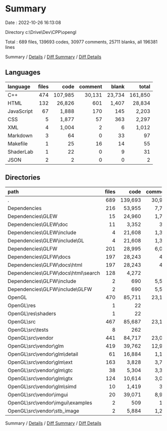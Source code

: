 # Summary

Date : 2022-10-26 16:13:08

Directory c:\\Drive\\Dev\\CPP\\opengl

Total : 689 files,  139693 codes, 30977 comments, 25711 blanks, all 196381 lines

Summary / [Details](details.md) / [Diff Summary](diff.md) / [Diff Details](diff-details.md)

## Languages
| language | files | code | comment | blank | total |
| :--- | ---: | ---: | ---: | ---: | ---: |
| C++ | 474 | 107,985 | 30,131 | 23,734 | 161,850 |
| HTML | 132 | 26,826 | 601 | 1,407 | 28,834 |
| JavaScript | 67 | 1,888 | 170 | 145 | 2,203 |
| CSS | 5 | 1,877 | 57 | 363 | 2,297 |
| XML | 4 | 1,004 | 2 | 6 | 1,012 |
| Markdown | 3 | 64 | 0 | 33 | 97 |
| Makefile | 1 | 25 | 16 | 14 | 55 |
| ShaderLab | 1 | 22 | 0 | 9 | 31 |
| JSON | 2 | 2 | 0 | 0 | 2 |

## Directories
| path | files | code | comment | blank | total |
| :--- | ---: | ---: | ---: | ---: | ---: |
| . | 689 | 139,693 | 30,977 | 25,711 | 196,381 |
| Dependencies | 216 | 53,955 | 7,790 | 8,767 | 70,512 |
| Dependencies\\GLEW | 15 | 24,960 | 1,759 | 6,738 | 33,457 |
| Dependencies\\GLEW\\doc | 11 | 3,352 | 362 | 213 | 3,927 |
| Dependencies\\GLEW\\include | 4 | 21,608 | 1,397 | 6,525 | 29,530 |
| Dependencies\\GLEW\\include\\GL | 4 | 21,608 | 1,397 | 6,525 | 29,530 |
| Dependencies\\GLFW | 201 | 28,995 | 6,031 | 2,029 | 37,055 |
| Dependencies\\GLFW\\docs | 197 | 28,243 | 468 | 1,708 | 30,419 |
| Dependencies\\GLFW\\docs\\html | 197 | 28,243 | 468 | 1,708 | 30,419 |
| Dependencies\\GLFW\\docs\\html\\search | 128 | 4,272 | 69 | 241 | 4,582 |
| Dependencies\\GLFW\\include | 2 | 690 | 5,563 | 289 | 6,542 |
| Dependencies\\GLFW\\include\\GLFW | 2 | 690 | 5,563 | 289 | 6,542 |
| OpenGL | 470 | 85,711 | 23,171 | 16,928 | 125,810 |
| OpenGL\\res | 1 | 22 | 0 | 9 | 31 |
| OpenGL\\res\\shaders | 1 | 22 | 0 | 9 | 31 |
| OpenGL\\src | 467 | 85,687 | 23,171 | 16,919 | 125,777 |
| OpenGL\\src\\tests | 8 | 262 | 3 | 69 | 334 |
| OpenGL\\src\\vendor | 441 | 84,717 | 23,091 | 16,633 | 124,441 |
| OpenGL\\src\\vendor\\glm | 419 | 39,762 | 12,909 | 10,108 | 62,779 |
| OpenGL\\src\\vendor\\glm\\detail | 61 | 16,884 | 1,101 | 3,025 | 21,010 |
| OpenGL\\src\\vendor\\glm\\ext | 163 | 3,828 | 3,774 | 1,596 | 9,198 |
| OpenGL\\src\\vendor\\glm\\gtc | 38 | 5,304 | 3,366 | 2,088 | 10,758 |
| OpenGL\\src\\vendor\\glm\\gtx | 124 | 10,614 | 3,036 | 2,640 | 16,290 |
| OpenGL\\src\\vendor\\glm\\simd | 10 | 1,419 | 383 | 313 | 2,115 |
| OpenGL\\src\\vendor\\imgui | 20 | 39,071 | 8,914 | 5,668 | 53,653 |
| OpenGL\\src\\vendor\\imgui\\examples | 2 | 509 | 125 | 98 | 732 |
| OpenGL\\src\\vendor\\stb_image | 2 | 5,884 | 1,268 | 857 | 8,009 |

Summary / [Details](details.md) / [Diff Summary](diff.md) / [Diff Details](diff-details.md)